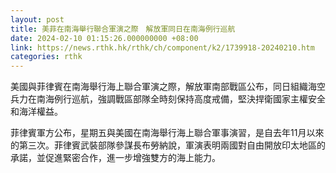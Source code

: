 ```yaml
---
layout: post
title: 美菲在南海舉行聯合軍演之際　解放軍同日在南海例行巡航
date: 2024-02-10 01:15:26.000000000 +08:00
link: https://news.rthk.hk/rthk/ch/component/k2/1739918-20240210.htm
categories: rthk
---
```


美國與菲律賓在南海舉行海上聯合軍演之際，解放軍南部戰區公布，同日組織海空兵力在南海例行巡航，強調戰區部隊全時刻保持高度戒備，堅決捍衛國家主權安全和海洋權益。

菲律賓軍方公布，星期五與美國在南海舉行海上聯合軍事演習，是自去年11月以來的第三次。菲律賓武裝部隊參謀長布勞納說，軍演表明兩國對自由開放印太地區的承諾，並促進緊密合作，進一步增強雙方的海上能力。
